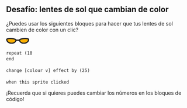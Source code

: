 ## Desafío: lentes de sol que cambian de color
¿Puedes usar los siguientes bloques para hacer que tus lentes de sol cambien de color con un clic?

![objeto lentes de sol](images/sunglasses-sprite.png)

```blocks3
repeat (10
end

change [colour v] effect by (25)

when this sprite clicked
```

¡Recuerda que si quieres puedes cambiar los números en los bloques de código!
